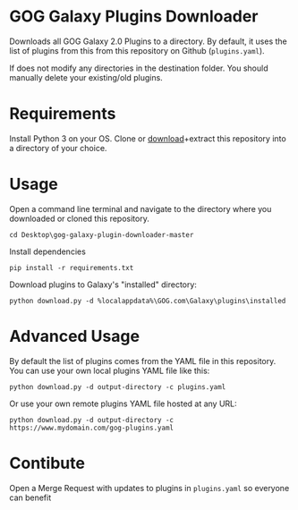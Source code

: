 # GOG Galaxy Plugins Downloader

Downloads all GOG Galaxy 2.0 Plugins to a directory. By default, it uses the
list of plugins from this from this repository on Github (`plugins.yaml`).

If does not modify any directories in the destination folder. You should
manually delete your existing/old plugins.

# Requirements

Install Python 3 on your OS. Clone or [download](https://github.com/Slashbunny/gog-galaxy-plugin-downloader/archive/master.zip)+extract this repository into a directory of your choice.

# Usage

Open a command line terminal and navigate to the directory where you downloaded
or cloned this repository.

```
cd Desktop\gog-galaxy-plugin-downloader-master
```

Install dependencies

```
pip install -r requirements.txt
```

Download plugins to Galaxy's "installed" directory:

```
python download.py -d %localappdata%\GOG.com\Galaxy\plugins\installed
```

# Advanced Usage

By default the list of plugins comes from the YAML file in this repository. You
can use your own local plugins YAML file like this:

```
python download.py -d output-directory -c plugins.yaml
```

Or use your own remote plugins YAML file hosted at any URL:

```
python download.py -d output-directory -c https://www.mydomain.com/gog-plugins.yaml
```

# Contibute

Open a Merge Request with updates to plugins in `plugins.yaml` so everyone
can benefit

